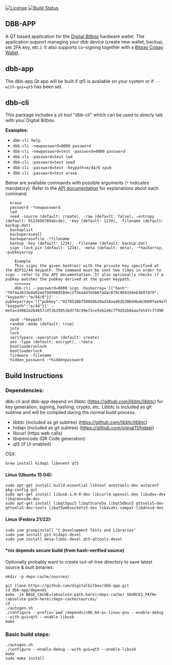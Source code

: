 [![License](http://img.shields.io/:License-MIT-yellow.svg)](LICENSE)
[![Build Status](https://travis-ci.org/digitalbitbox/dbb-app.svg?branch=master)](https://travis-ci.org/digitalbitbox/dbb-app)

## DBB-APP
A QT based application for the [Digital Bitbox](https://digitalbitbox.com) hardware wallet. The application support managing your dbb device (create new wallet, backup, set 2FA key, etc.). It also supports co-signing together with a [Bitpay Copay Wallet](http://copay.io).

## dbb-app
The dbb-app Qt app will be built if qt5 is available on your system or if `--with-gui=qt5` has been set. 

## dbb-cli
This package includes a cli tool "dbb-cli" which can be used to direcly talk with your Digital Bitbox.


**Examples:**

* `dbb-cli help`
* `dbb-cli -newpassword=0000 password`
* `dbb-cli -newpassword=test -password=0000 password`
* `dbb-cli -password=test led`
* `dbb-cli -password=test seed`
* `dbb-cli -password=test -keypath=m/44/0 xpub`
* `dbb-cli -password=test erase`

Below are available commands with possible arguments (`*` indicates mandatory). Refer to the [API documentation](https://digitalbitbox.com/api) for explanations about each command.

```
  erase 
  password -*newpassword
  led 
  seed -source (default: create), -raw (default: false), -entropy (default: 0123456789abcde), -key (default: 1234), -filename (default: backup.dat)
  backuplist 
  backuperaseall 
  backuperasefile -*filename
  backup -key (default: 1234), -filename (default: backup.dat)
  sign -lock_pin (default: 1234), -meta (default: meta), -*hasharray, -pubkeyarray

    Example
    This signs the given hash(es) with the private key specified at the BIP32/44 keypath. The command must be sent two times in order to sign - refer to the API documentation. It also optionally checks if a pubkey matches the pubkey derived at the given keypath.
    =======
    dbb-cli --password=0000 sign -hasharray='[{"hash": "f6f4a3633eda92eef9dd96858dec2f5ea4dfebb67adac879c964194eb3b97d79", "keypath":"m/44/0"}]' -pubkeyarray='[{"pubkey":"0270526bf580ddb20ad18aad62b306d4beb3b09fae9a70b2b9a93349b653ef7fe9", "keypath":"m/44"}]' -meta=34982a264657cdf2635051bd778c99e73ce5eb2e8c7f9d32b8aaa7e547c7fd90

  xpub -*keypath
  random -mode (default: true)
  info 
  lock 
  verifypass -operation (default: create)
  aes -type (default: encrypt), -*data
  bootloaderunlock 
  bootloaderlock 
  firmware -filename
  hidden_password -*hiddenpassword 
```

## Build Instructions
### Dependencies:

dbb-cli and dbb-app depend on libbtc (https://github.com/libbtc/libbtc) for key generation, signing, hashing, crypto, etc.
Libbtc is included as git subtree and will be compiled during the normal build process.

- libbtc (included as git subtree) (https://github.com/libbtc/libbtc)
- hidapi (included as git subtree) (https://github.com/signal11/hidapi)
- libcurl (https web calls)
- libqrencode (QR Code generation)
- qt5 (if UI enabled)

OSX:

    brew install hidapi libevent qt5

#### Linux (Ubuntu 15.04):

    sudo apt-get install build-essential libtool autotools-dev autoconf pkg-config git
    sudo apt-get install libusb-1.0-0-dev libcurl4-openssl-dev libudev-dev libqrencode-dev
    sudo apt-get install libqt5gui5 libqt5core5a libqt5dbus5 qttools5-dev qttools5-dev-tools libqt5websockets5-dev libavahi-compat-libdnssd-dev


#### Linux (Fedora 21/22):

    sudo yum groupinstall "C Development Tests and Libraries"
    sudo yum install git hidapi-devel
    sudo yum install mesa-libGL-devel qt5-qttools-devel


#### *nix depends secure build (from hash-verified source)

Optionally probably want to create out-of-tree directory to save latest source & built binaries:

    mkdir -p deps-cache/sources/

    git clone https://github.com/digitalbitbox/dbb-app.git
    cd dbb-app/depends
    make -j4 BASE_CACHE=(absolute-path-here)/deps-cache/ SOURCES_PATH=(absolute-path-here)/deps-cache/sources/
    cd ..
    ./autogen.sh
    ./configure --prefix=`pwd`/depends/x86_64-pc-linux-gnu --enable-debug --with-gui=qt5 --enable-libusb
    make



### Basic build steps:

    ./autogen.sh
    ./configure --enable-debug --with-gui=qt5 --enable-libusb
    make
    sudo make install
